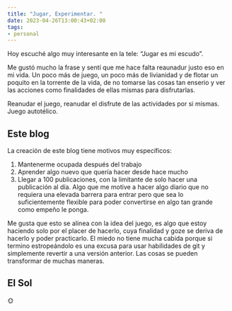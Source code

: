 ```yaml
---
title: "Jugar, Experimentar. "
date: 2023-04-26T13:00:43+02:00
tags:
- personal
---
```


Hoy escuché algo muy interesante en la tele: “Jugar es mi escudo”. 

Me gustó mucho la frase y sentí que me hace falta reaunadur justo eso en mi vida. Un poco más de juego, un poco más de livianidad y de flotar un poquito en la torrente de la vida, de no tomarse las cosas tan enserio y ver las acciones como finalidades de ellas mismas para disfrutarlas.

Reanudar el juego, reanudar el disfrute de las actividades por si mismas. Juego autotélico.

## Este blog
La creación de este blog tiene motivos muy específicos:

1. Mantenerme ocupada después del trabajo
2. Aprender algo nuevo que quería hacer desde hace mucho
3. Llegar a 100 publicaciones, con la limitante de solo hacer una publicación al día. Algo que me motive a hacer algo diario que no requiera una elevada barrera para entrar pero que sea lo suficientemente flexible para poder convertirse en algo tan grande como empeño le ponga.


Me gusta que esto se alinea con la idea del juego, es algo que estoy haciendo solo por el placer de hacerlo, cuya finalidad y goze se deriva de hacerlo y poder practicarlo. El miedo no tiene mucha cabida porque si termino estropeándolo es una excusa para usar habilidades de git y simplemente revertir a una versión anterior. Las cosas se pueden transformar de muchas maneras.

## El Sol
🌞